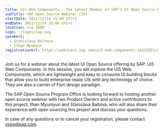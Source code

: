 ```yaml
---
title: UI5 Web Components - The Latest Member of SAP’s UI Open Source Products
subTitle: SAP Open Source Webinar (1h)
startDate: 2021/12/14 15:00 UTC+1
endDate: 2021/12/14 16:00 UTC+1
location: via ZOOM
logo: ./logos/sap.svg
speakers:
  - Stanislava Baltova
  - Ilhan Myumyun
registrationUrl: https://webinars.sap.com/ui5-web-components-14122021/en/registration.aspx
---
```


Join us for a webinar about the latest UI Open Source offering by SAP: UI5 Web Components. In this session, you will explore the UI5 Web Components, which are lightweight and easy to consume UI building blocks that allow you to build enterprise ready UIs with any technology of choice. They are also a carrier of Fiori design paradigm. 

The SAP Open Source Program Office is looking forward to hosting another open source webinar with two Product Owners and active contributors to this project, Ilhan Myumyun and Stanislava Baltova, who will also share their experience with open sourcing this project and discuss your questions.

In case of any questions or to cancel your registration, please contact ospo@sap.com.
